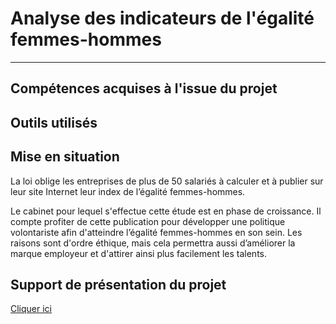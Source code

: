 # Analyse des indicateurs de l'égalité femmes-hommes
---

## Compétences acquises à l'issue du projet



## Outils utilisés


## Mise en situation
La loi oblige les entreprises de plus de 50 salariés à calculer et à publier sur leur site Internet leur index de l’égalité femmes-hommes.

Le cabinet pour lequel s'effectue cette étude est en phase de croissance. Il compte profiter de cette publication pour développer une politique volontariste afin d'atteindre l’égalité femmes-hommes en son sein. Les raisons sont d'ordre éthique, mais cela permettra aussi d’améliorer la marque employeur et d'attirer ainsi plus facilement les talents.

## Support de présentation du projet
<a href="https://github.com/StephaneBertrand34/KNIME_-_Analyse_des_indicateurs_de-l-galite_femmes_-_hommes/blob/main/Bertrand_St%C3%A9phane_3_pr%C3%A9sentation_pdf_042022.pdf" title="Présentation.pdf">Cliquer ici</a>
